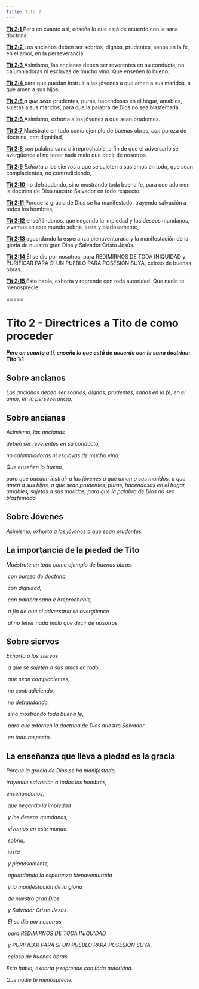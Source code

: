 ```yaml
---
Title: Tito 2
---
```


[**Tit 2:1** ](verseid:56.2.1) Pero en cuanto a ti, enseña lo que está de acuerdo con la sana doctrina:

[**Tit 2:2** ](verseid:56.2.2) Los ancianos deben ser sobrios, dignos, prudentes, sanos en la fe, en el amor, en la perseverancia.

[**Tit 2:3** ](verseid:56.2.3) Asimismo, las ancianas deben ser reverentes en su conducta, no calumniadoras ni esclavas de mucho vino. Que enseñen lo bueno,

[**Tit 2:4** ](verseid:56.2.4) para que puedan instruir a las jóvenes a que amen a sus maridos, a que amen a sus hijos,

[**Tit 2:5** ](verseid:56.2.5) *a que sean* prudentes, puras, hacendosas en el hogar, amables, sujetas a sus maridos, para que la palabra de Dios no sea blasfemada.

[**Tit 2:6** ](verseid:56.2.6) Asimismo, exhorta a los jóvenes a que sean prudentes.

[**Tit 2:7** ](verseid:56.2.7) Muéstrate en todo como ejemplo de buenas obras, *con* pureza de doctrina, *con* dignidad,

[**Tit 2:8** ](verseid:56.2.8) *con* palabra sana *e* irreprochable, a fin de que el adversario se avergüence al no tener nada malo que decir de nosotros.

[**Tit 2:9** ](verseid:56.2.9) *Exhorta* a los siervos a que se sujeten a sus amos en todo, que sean complacientes, no contradiciendo,

[**Tit 2:10** ](verseid:56.2.10) no defraudando, sino mostrando toda buena fe, para que adornen la doctrina de Dios nuestro Salvador en todo respecto.

[**Tit 2:11** ](verseid:56.2.11) Porque la gracia de Dios se ha manifestado, trayendo salvación a todos los hombres,

[**Tit 2:12** ](verseid:56.2.12) enseñándonos, que negando la impiedad y los deseos mundanos, vivamos en este mundo sobria, justa y piadosamente,

[**Tit 2:13** ](verseid:56.2.13) aguardando la esperanza bienaventurada y la manifestación de la gloria de nuestro gran Dios y Salvador Cristo Jesús.

[**Tit 2:14** ](verseid:56.2.14) Él se dio por nosotros, para REDIMIRNOS DE TODA INIQUIDAD y PURIFICAR PARA SÍ UN PUEBLO PARA POSESIÓN SUYA, celoso de buenas obras.

[**Tit 2:15** ](verseid:56.2.15) Esto habla, exhorta y reprende con toda autoridad. Que nadie te menosprecie.

=====



# Tito 2 - Directrices a Tito de como proceder

#### *Pero en cuanto a ti, enseña lo que está de acuerdo con la sana doctrina:* Tito 1:1

## Sobre ancianos

*Los ancianos deben ser sobrios, dignos, prudentes, sanos en la fe, en el amor, en la perseverancia.* 

## Sobre ancianas

*Asimismo, las ancianas* 

*deben ser reverentes en su conducta,* 

*no calumniadoras ni esclavas de mucho vino.* 

*Que enseñen lo bueno,* 

*para que puedan instruir a las jóvenes a que amen a sus maridos, a que amen a sus hijos, a que sean prudentes, puras, hacendosas en el hogar, amables, sujetas a sus maridos, para que la palabra de Dios no sea blasfemada.* 

## Sobre Jóvenes

*Asimismo, exhorta a los jóvenes a que sean prudentes.* 

## La importancia de la piedad de Tito

*Muéstrate en todo como ejemplo de buenas obras,* 

​	*con pureza de doctrina,* 

​	*con dignidad,* 

​	*con palabra sana e irreprochable,* 

​	*a fin de que el adversario se avergüence* 

​	*al no tener nada malo que decir de nosotros.* 

## Sobre siervos

*Exhorta a los siervos* 

​	*a que se sujeten a sus amos en todo,* 

​		*que sean complacientes,* 

​			*no contradiciendo,* 

​			*no defraudando,* 

​		*sino mostrando toda buena fe,* 

​			*para que adornen la doctrina de Dios nuestro Salvador* 

​			*en todo respecto.* 

## La enseñanza que lleva a piedad es la gracia

*Porque la gracia de Dios se ha manifestado,* 

*trayendo salvación a todos los hombres,* 

*enseñándonos,* 

​	*que negando la impiedad* 

​	*y los deseos mundanos,* 

​	*vivamos en este mundo* 

​		*sobria,* 

​		*justa* 

​		*y piadosamente,* 

​		*aguardando la esperanza bienaventurada* 

​			*y la manifestación de la gloria* 

​				*de nuestro gran Dios* 

​				*y Salvador Cristo Jesús.* 

​					*Él se dio por nosotros,* 

​					*para REDIMIRNOS DE TODA INIQUIDAD* 

​					*y PURIFICAR PARA SÍ UN PUEBLO PARA POSESIÓN SUYA,* 

​					*celoso de buenas obras.* 

*Esto habla, exhorta y reprende con toda autoridad.* 

*Que nadie te menosprecie.*